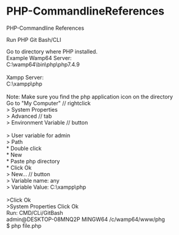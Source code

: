 # PHP-CommandlineReferences
PHP-Commandline References

Run PHP Git Bash/CLI

Go to directory where PHP installed.
<br /> Example Wamp64 Server:
<br /> C:\wamp64\bin\php\php7.4.9
<br /> 
<br /> Xampp Server:
<br /> C:\xampp\php
<br /> 
<br /> Note: Make sure you find the php application icon on the directory
<br /> 
Go to "My Computer" // rightclick
<br /> > System Properties 
<br /> > Advanced // tab
<br /> > Environment Variable // button
<br /> 
<br /> > User variable for admin
<br /> > Path 
<br />   * Double click
<br />   * New 
<br />   * Paste php directory
<br />   * Click Ok
<br /> > New... // button
<br />   > Variable name: any
<br />   > Variable Value: C:\xampp\php
<br /> 
<br /> >Click Ok
<br /> >System Properties Click Ok
<br />
Run: CMD/CLi/GitBash 
<br />admin@DESKTOP-08MNQ2P MINGW64 /c/wamp64/www/phg
<br />$ php file.php

